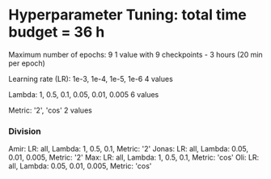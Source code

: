 # Hyperparameter Tuning: total time budget = 36 h

Maximum number of epochs: 9                                                     1 value with 9 checkpoints - 3 hours (20 min per epoch)

Learning rate (LR): 1e-3, 1e-4, 1e-5, 1e-6                                      4 values

Lambda: 1, 0.5, 0.1, 0.05, 0.01, 0.005                                          6 values

Metric: '2', 'cos'                                                              2 values


### Division

Amir:   LR: all,    Lambda: 1, 0.5, 0.1,          Metric: '2'
Jonas:  LR: all,    Lambda: 0.05, 0.01, 0.005,    Metric: '2'
Max:    LR: all,    Lambda: 1, 0.5, 0.1,          Metric: 'cos'
Oli:    LR: all,    Lambda: 0.05, 0.01, 0.005,    Metric: 'cos'

